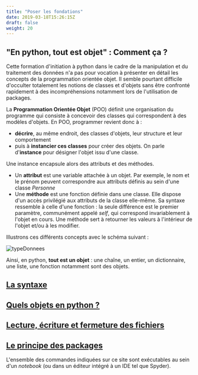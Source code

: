 ```yaml
---
title: "Poser les fondations"
date: 2019-03-18T15:26:15Z
draft: false
weight: 20
---
```


## "En python, tout est objet" : Comment ça ?

Cette formation d'initiation à python dans le cadre de la manipulation et du traitement des données n'a pas pour vocation à présenter en détail les concepts de la programmation orientée objet. Il semble pourtant difficile d'occulter totalement les notions de classes et d'objets sans être confronté rapidement à des incompréhensions notamment lors de l'utilisation de packages.

La **Programmation Orientée Objet** (POO) définit une organisation du programme qui consiste à concevoir des classes qui correspondent à des modèles d'objets. En POO, programmer revient donc à :

* **décrire**, au même endroit, des classes d'objets, leur structure et leur comportement
* puis à **instancier ces classes** pour créer des objets. On parle d'**instance** pour désigner l'objet issu d'une classe. 

Une instance encapsule alors des attributs et des méthodes.

* Un **attribut** est une variable attachée à un objet. Par exemple, le nom et le prénom peuvent correspondre aux attributs définis au sein d'une classe *Personne*
* Une **méthode** est une fonction définie dans une classe. Elle dispose d'un accès privilégié aux attributs de la classe elle-même. Sa syntaxe ressemble à celle d'une fonction : la seule différence est le premier paramètre, communément appelé *self*, qui correspond invariablement à l'objet en cours. Une méthode sert à retourner les valeurs à l'intérieur de l'objet et/ou à les modifier.

Illustrons ces différents concepts avec le schéma suivant :

![typeDonnees](../images/Schema_ClasseObjet.jpg "")

Ainsi, en python, **tout est un objet** : une chaîne, un entier, un dictionnaire, une liste, une fonction notamment sont des objets.


## [La syntaxe](./chapter1)

## [Quels objets en python ?](./chapter2)

## [Lecture, écriture et fermeture des fichiers](./chapter3)

## [Le principe des packages](./chapter4)

L'ensemble des commandes indiquées sur ce site sont exécutables au sein d'un *notebook* (ou dans un éditeur intégré à un IDE tel que Spyder).
